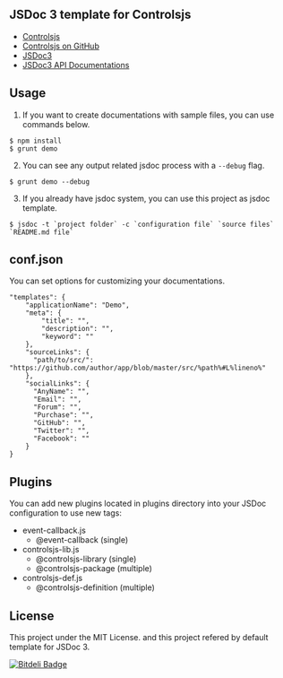 JSDoc 3 template for Controlsjs
---
- [Controlsjs](http://controlsjs.com/)
- [Controlsjs on GitHub](https://github.com/controlsjs/controls.js)
- [JSDoc3](https://github.com/jsdoc3/jsdoc)
- [JSDoc3 API Documentations](http://usejsdoc.org)

Usage
---
1. If you want to create documentations with sample files, you can use commands below.
```
$ npm install
$ grunt demo
```

2. You can see any output related jsdoc process with a `--debug` flag.
```
$ grunt demo --debug
```

3. If you already have jsdoc system, you can use this project as jsdoc template.
```
$ jsdoc -t `project folder` -c `configuration file` `source files` `README.md file`
```

conf.json
---
You can set options for customizing your documentations.

```
"templates": {
    "applicationName": "Demo",
    "meta": {
        "title": "",
        "description": "",
        "keyword": ""
    },
    "sourceLinks": {
      "path/to/src/": "https://github.com/author/app/blob/master/src/%path%#L%lineno%"
    },
    "socialLinks": {
      "AnyName": "",
      "Email": "",
      "Forum": "",
      "Purchase": "",
      "GitHub": "",
      "Twitter": "",
      "Facebook": ""
    }
}
```

Plugins
---
You can add new plugins located in plugins directory into your JSDoc configuration to use new tags:
* event-callback.js
  * @event-callback (single)
* controlsjs-lib.js
  * @controlsjs-library (single)
  * @controlsjs-package (multiple)
* controlsjs-def.js
  * @controlsjs-definition (multiple)

License
---
This project under the MIT License. and this project refered by default template for JSDoc 3.

[![Bitdeli Badge](https://d2weczhvl823v0.cloudfront.net/davidshimjs/jaguarjs-jsdoc/trend.png)](https://bitdeli.com/free "Bitdeli Badge")

